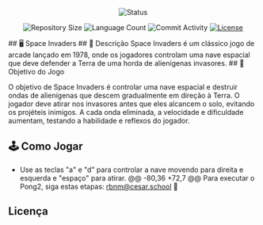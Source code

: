<p align="center">
  <img
    src="https://img.shields.io/badge/Status-Em%20desenvolvimento-green?style=flat-square"
    alt="Status"
  />
</p>
<p align="center">
  <img
    src="https://img.shields.io/github/repo-size/Sofia-Saraiva/Semester3-CESAR-School?style=flat"
    alt="Repository Size"
  />
  <img
    src="https://img.shields.io/github/languages/count/Sofia-Saraiva/Semester3-CESAR-School?style=flat&logo=python"
    alt="Language Count"
  />
  <img
    src="https://img.shields.io/github/commit-activity/t/Sofia-Saraiva/Semester3-CESAR-School?style=flat&logo=github"
    alt="Commit Activity"
  />
  <a href="LICENSE.md"
    ><img
      src="https://img.shields.io/github/license/Sofia-Saraiva/Semester3-CESAR-School"
      alt="License"
  /></a>
</p>
## 🖥️ Space Invaders
## 📄 Descrição
Space Invaders é um clássico jogo de arcade lançado em 1978, onde os jogadores controlam uma nave espacial que deve defender a Terra de uma horda de alienígenas invasores.
## 🎲 Objetivo do Jogo

O objetivo de Space Invaders é controlar uma nave espacial e destruir ondas de alienígenas que descem gradualmente em direção à Terra. O jogador deve atirar nos invasores antes que eles alcancem o solo, evitando os projéteis inimigos. A cada onda eliminada, a velocidade e dificuldade aumentam, testando a habilidade e reflexos do jogador.

## 🕹️ Como Jogar

- Use as teclas "a" e "d" para controlar a nave movendo para direita e esquerda e "espaço" para atirar.
@@ -80,36 +72,7 @@ Para executar o Pong2, siga estas etapas:
    rbnm@cesar.school 📩
  </li>
</ul>
<!--
<table>
  <tr>
    <td align="center">
      <a href="https://github.com/Thomazrlima">
        <img src="https://avatars3.githubusercontent.com/Thomazrlima" width="100px;" alt="Foto de Thomaz"/><br>
        <sub>
          <b>Thomaz R. Lima</b>
        </sub>
      </a>
    </td>
    <td align="center">
      <a href="https://github.com/hsspedro">
        <img src="https://avatars.githubusercontent.com/hsspedro" width="100px;" alt="Foto de Pedro"/><br>
        <sub>
          <b>Pedro S. Souza</b>
        </sub>
      </a>
    </td>
    <td align="center">
      <a href="https://github.com/Sofia-Saraiva">
        <img src="https://avatars.githubusercontent.com/Sofia-Saraiva" width="100px;" alt="Foto de Sofia"/><br>
        <sub>
          <b>Sofia Saraiva</b>
        </sub>
      </a>
    </td>
  </tr>
</table>
-->

## Licença
